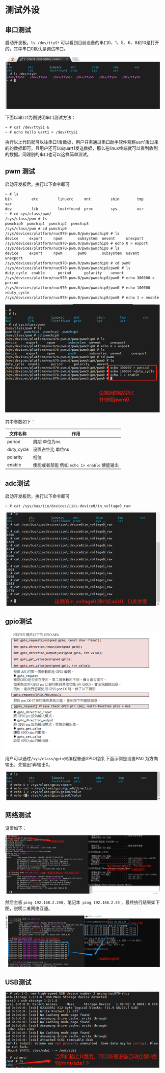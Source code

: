 # 测试外设

## 串口测试

启动开发板，`ls /dev/ttyS*`  可以看到目前设备的串口0、1、5、6、8和10是打开的，其中串口0默认是调试串口。

![1578748900993](media/29.png)

下面以串口1为例说明串口测试方法：

```
~ # cat /dev/ttyS1 &
~ # echo hello uart1 > /dev/ttyS1
```

执行以上代码就可以往串口1发数据，用户只需通过串口助手软件观察uart1发过来的的数据即可，且用户还可以向uart1发送数据，那么在linux终端就可以看到收到的数据。同理别的串口也可以这样简单测试。

## pwm 测试

启动开发板后，执行以下命令即可

```
~ # ls
bin         etc         linuxrc     mnt         sbin        tmp         var
dev         lib         lost+found  proc        sys         usr
~ # cd sys/class/pwm/
/sys/class/pwm # ls
pwmchip0  pwmchip1  pwmchip2  pwmchip3
/sys/class/pwm # cd pwmchip0
/sys/devices/platform/nuc970-pwm.0/pwm/pwmchip0 # ls
device     export     npwm       subsystem  uevent     unexport
/sys/devices/platform/nuc970-pwm.0/pwm/pwmchip0 # echo 0 > export
/sys/devices/platform/nuc970-pwm.0/pwm/pwmchip0 # ls
device     export     npwm       pwm0       subsystem  uevent     unexport
/sys/devices/platform/nuc970-pwm.0/pwm/pwmchip0 # cd pwm0
/sys/devices/platform/nuc970-pwm.0/pwm/pwmchip0/pwm0 # ls
duty_cycle  enable      period      polarity    uevent
/sys/devices/platform/nuc970-pwm.0/pwm/pwmchip0/pwm0 # echo 300000 > period
/sys/devices/platform/nuc970-pwm.0/pwm/pwmchip0/pwm0 # echo 100000 >duty_cycle
/sys/devices/platform/nuc970-pwm.0/pwm/pwmchip0/pwm0 # echo 1 > enable

```

![1578751771943](media/32.png)

其中参数如下：

| 文件名称   | 作用                                        |
| ---------- | ------------------------------------------- |
| period     | 周期 单位为ns                               |
| duty_cycle | 设置占空比 单位ns                           |
| polarity   | 相位                                        |
| enable     | 使能或者禁能 例如 `echo 1> enable` 使能输出 |

## adc测试

启动开发板后，执行以下命令即可

```
~ # cat /sys/bus/iio/devices/iio\:device0/in_voltage0_raw
```



![1578752087066](media/33.png)

## gpio测试

![1578752203977](media/34.png)

用户可以通过`/sys/class/gpio`来编程普通GPIO程序,下面示例是设置PA0 为方向输出，先输出1再输出0。

![1578752402981](media/35.png)

## 网络测试

设置如下：

![1578752936862](media/36.png)

然后主板 `ping 192.168.2.200`，笔记本` ping 192.168.2.55` ，最终执行结果如下图，说明二者网络互通。

![1578753127227](media/37.png)

## USB测试

![1578753319796](media/38.png)